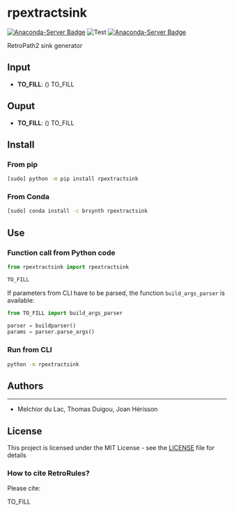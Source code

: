 # rpextractsink

[![Anaconda-Server Badge](https://anaconda.org/brsynth/test/badges/latest_release_date.svg)](https://anaconda.org/brsynth/test) ![Test](https://github.com/brsynth/test/workflows/Test/badge.svg) [![Anaconda-Server Badge](https://anaconda.org/brsynth/test/badges/version.svg)](https://anaconda.org/brsynth/test)

RetroPath2 sink generator

## Input

* **TO_FILL**: (<type>) TO_FILL

## Ouput

* **TO_FILL**: (<type>) TO_FILL


## Install
### From pip
```sh
[sudo] python -m pip install rpextractsink
```
### From Conda
```sh
[sudo] conda install -c brsynth rpextractsink
```

## Use

### Function call from Python code
```python
from rpextractsink import rpextractsink

TO_FILL
```

If parameters from CLI have to be parsed, the function `build_args_parser` is available:
```python
from TO_FILL import build_args_parser

parser = buildparser()
params = parser.parse_args()
```

### Run from CLI
```sh
python -m rpextractsink
```


## Authors

* ****
* Melchior du Lac, Thomas Duigou, Joan Hérisson

## License

This project is licensed under the MIT License - see the [LICENSE](LICENSE) file for details

### How to cite RetroRules?
Please cite:

TO_FILL
